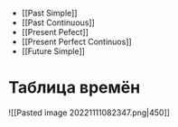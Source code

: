
- [[Past Simple]]
- [[Past Continuous]]
- [[Present Pefect]]
- [[Present Perfect Continuos]]
- [[Future Simple]]

# Таблица времён
![[Pasted image 20221111082347.png|450]]
